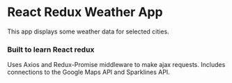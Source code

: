 # React Redux Weather App

This app displays some weather data for selected cities.

### Built to learn React redux

Uses Axios and Redux-Promise middleware to make ajax requests.
Includes connections to the Google Maps API and Sparklines API.
